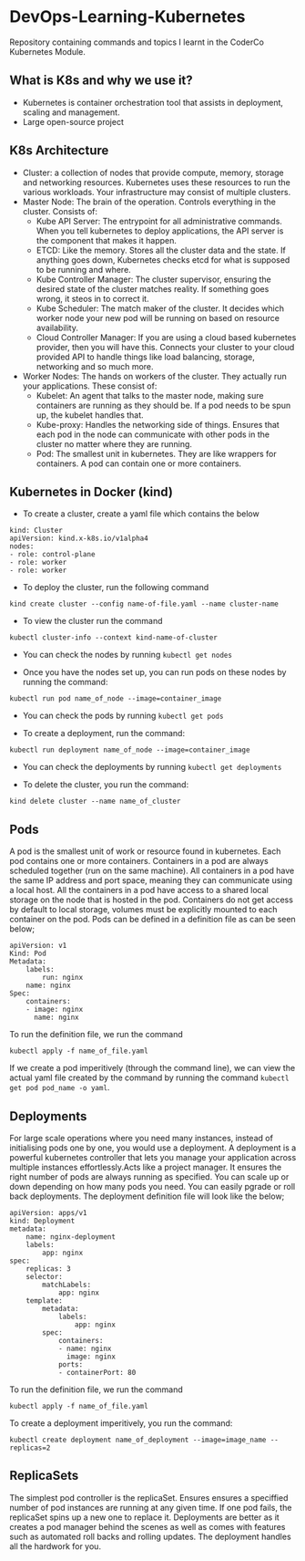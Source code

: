 # DevOps-Learning-Kubernetes
Repository containing commands and topics I learnt in the CoderCo Kubernetes Module.

## What is K8s and why we use it?
- Kubernetes is container orchestration tool that assists in deployment, scaling and management. 
- Large open-source project

## K8s Architecture
- Cluster: a collection of nodes that provide compute, memory, storage and networking resources. Kubernetes uses these resources to run the various workloads. Your infrastructure may consist of multiple clusters.
- Master Node: The brain of the operation. Controls everything in the cluster. Consists of:
    - Kube API Server: The entrypoint for all administrative commands. When you tell kubernetes to deploy applications, the API server is the component that makes it happen.
    - ETCD: Like the memory. Stores all the cluster data and the state. If anything goes down, Kubernetes checks etcd for what is supposed to be running and where.
    - Kube Controller Manager: The cluster supervisor, ensuring the desired state of the cluster matches reality. If something goes wrong, it steos in to correct it.
    - Kube Scheduler: The match maker of the cluster. It decides which worker node your new pod will be running on based on resource availability. 
    - Cloud Controller Manager: If you are using a cloud based kubernetes provider, then you will have this. Connects your cluster to your cloud provided API to handle things like load balancing, storage, networking and so much more. 
- Worker Nodes: The hands on workers of the cluster. They actually run your applications. These consist of:
    - Kubelet: An agent that talks to the master node, making sure containers are running as they should be. If a pod needs to be spun up, the kubelet handles that.
    - Kube-proxy: Handles the networking side of things. Ensures that each pod in the node can communicate with other pods in the cluster no matter where they are running. 
    - Pod: The smallest unit in kubernetes. They are like wrappers for containers. A pod can contain one or more containers.

## Kubernetes in Docker (kind)
- To create a cluster, create a yaml file which contains the below
```
kind: Cluster
apiVersion: kind.x-k8s.io/v1alpha4
nodes: 
- role: control-plane
- role: worker
- role: worker

```

- To deploy the cluster, run the following command 
```
kind create cluster --config name-of-file.yaml --name cluster-name
```

- To view the cluster run the command
```
kubectl cluster-info --context kind-name-of-cluster
```

- You can check the nodes by running `kubectl get nodes`

- Once you have the nodes set up, you can run pods on these nodes by running the command:
```
kubectl run pod name_of_node --image=container_image
```

- You can check the pods by running `kubectl get pods`

- To create a deployment, run the command:

```
kubectl run deployment name_of_node --image=container_image
```

- You can check the deployments by running `kubectl get deployments`

- To delete the cluster, you run the command:

```
kind delete cluster --name name_of_cluster
```

## Pods

A pod is the smallest unit of work or resource found in kubernetes. Each pod contains one or more containers. Containers in a pod are always scheduled together (run on the same machine). All containers in a pod have the same IP address and port space, meaning they can communicate using a local host. All the containers in a pod have access to a shared local storage on the node that is hosted in the pod. Containers do not get access by default to local storage, volumes must be explicitly mounted to each container on the pod. Pods can be defined in a definition file as can be seen below;

```
apiVersion: v1
Kind: Pod
Metadata:
    labels:
        run: nginx
    name: nginx
Spec:
    containers:
    - image: nginx
      name: nginx

```

To run the definition file, we run the command

```
kubectl apply -f name_of_file.yaml
```

If we create a pod imperitively (through the command line), we can view the actual yaml file created by the command by running the command `kubectl get pod pod_name -o yaml`.

## Deployments
For large scale operations where you need many instances, instead of initialising pods one by one, you would use a deployment. A deployment is a powerful kubernetes controller that lets you manage your application across multiple instances effortlessly.Acts like a project manager. It ensures the right number of pods are always running as specified. You can scale up or down depending on how many pods you need. You can easily pgrade or roll back deployments. The deployment definition file will look like the below;

```
apiVersion: apps/v1
kind: Deployment
metadata:
    name: nginx-deployment
    labels:
        app: nginx
spec:
    replicas: 3
    selector:
        matchLabels:
            app: nginx
    template:
        metadata:
            labels:
                app: nginx
        spec:
            containers:
            - name: nginx
              image: nginx
            ports:
            - containerPort: 80
```

To run the definition file, we run the command

```
kubectl apply -f name_of_file.yaml
```

To create a deployment imperitively, you run the command:

`kubectl create deployment name_of_deployment --image=image_name --replicas=2`

## ReplicaSets
The simplest pod controller is the replicaSet. Ensures ensures a speciffied number of pod instances are running at any given time. If one pod fails, the replicaSet spins up a new one to replace it. Deployments are better as it creates a pod manager behind the scenes as well as comes with features such as automated roll backs and rolling updates. The deployment handles all the hardwork for you. 